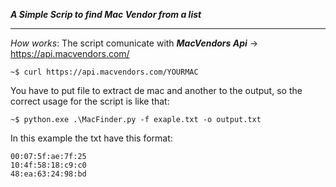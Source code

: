 ***A Simple Scrip to find  Mac Vendor from a list***
***

*How works*:
The script comunicate with ***MacVendors Api***  -> https://api.macvendors.com/

```
~$ curl https://api.macvendors.com/YOURMAC 
```

You have to put file to extract de mac and another to the output, so the correct usage for the script is like that:

```
~$ python.exe .\MacFinder.py -f exaple.txt -o output.txt
```

In this example the txt have this format:

```
00:07:5f:ae:7f:25
10:4f:58:18:c9:c0
48:ea:63:24:98:bd

```
